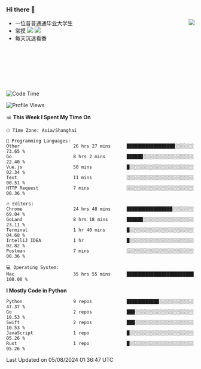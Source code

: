 ### Hi there 👋


<a href="https://github.com/yanlc39">
  <img align="right" src="https://github-readme-stats.vercel.app/api?username=yanlc39&show_icons=true&hide_border=true&icon_color=586069&title_color=a0a9af">
</a>

- 一位普普通通毕业大学生
- 常摸 ![](https://img.shields.io/badge/-Python-3e74a2?style=flat-square&logo=Python&logoColor=fff) ![](https://img.shields.io/badge/-C%2B%2B-brightgreen?style=flat-square)
- 每天沉迷看番



<br><br><br><br><br><br>


<!--START_SECTION:waka-->
![Code Time](http://img.shields.io/badge/Code%20Time-154%20hrs%2021%20mins-blue)

![Profile Views](http://img.shields.io/badge/Profile%20Views-0-blue)

📊 **This Week I Spent My Time On** 

```text
🕑︎ Time Zone: Asia/Shanghai

💬 Programming Languages: 
Other                    26 hrs 27 mins      ██████████████████░░░░░░░   73.65 % 
Go                       8 hrs 2 mins        ██████░░░░░░░░░░░░░░░░░░░   22.40 % 
Vue.js                   50 mins             █░░░░░░░░░░░░░░░░░░░░░░░░   02.34 % 
Text                     11 mins             ░░░░░░░░░░░░░░░░░░░░░░░░░   00.51 % 
HTTP Request             7 mins              ░░░░░░░░░░░░░░░░░░░░░░░░░   00.36 % 

🔥 Editors: 
Chrome                   24 hrs 48 mins      █████████████████░░░░░░░░   69.04 % 
GoLand                   8 hrs 18 mins       ██████░░░░░░░░░░░░░░░░░░░   23.11 % 
Terminal                 1 hr 40 mins        █░░░░░░░░░░░░░░░░░░░░░░░░   04.68 % 
IntelliJ IDEA            1 hr                █░░░░░░░░░░░░░░░░░░░░░░░░   02.82 % 
Postman                  7 mins              ░░░░░░░░░░░░░░░░░░░░░░░░░   00.36 % 

💻 Operating System: 
Mac                      35 hrs 55 mins      █████████████████████████   100.00 % 
```

**I Mostly Code in Python** 

```text
Python                   9 repos             ████████████░░░░░░░░░░░░░   47.37 % 
Go                       2 repos             ███░░░░░░░░░░░░░░░░░░░░░░   10.53 % 
Swift                    2 repos             ███░░░░░░░░░░░░░░░░░░░░░░   10.53 % 
JavaScript               1 repo              █░░░░░░░░░░░░░░░░░░░░░░░░   05.26 % 
Rust                     1 repo              █░░░░░░░░░░░░░░░░░░░░░░░░   05.26 % 
```




 Last Updated on 05/08/2024 01:36:47 UTC
<!--END_SECTION:waka-->
